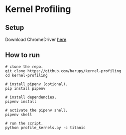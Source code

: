 # Kernel Profiling

## Setup

Download ChromeDriver [here](https://chromedriver.chromium.org).

## How to run

```
# clone the repo.
git clone https://github.com/harupy/kernel-profiling
cd kernel-profiling

# install pipenv (optional).
pip install pipenv

# install dependencies.
pipenv install

# activate the pipenv shell.
pipenv shell

# run the script.
python profile_kernels.py -c titanic
```
